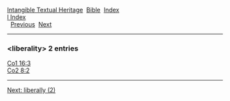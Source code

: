 [Intangible Textual Heritage](../../index)  [Bible](../index) 
[Index](index)   
[l Index](_l_)  
  [Previous](c06763)  [Next](c06765) 

------------------------------------------------------------------------

### &lt;liberality&gt; 2 entries

[Co1 16:3](../kjv/co1016.htm#003)  
[Co2 8:2](../kjv/co2008.htm#002)  

------------------------------------------------------------------------

[Next: liberally (2)](c06765)

